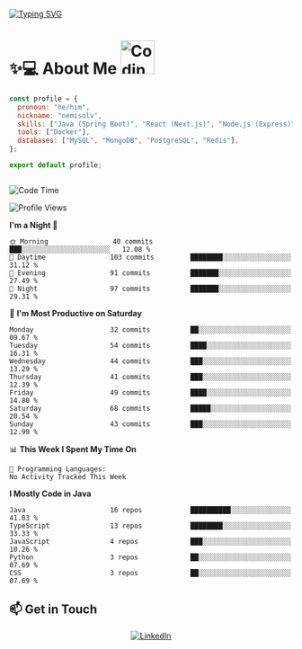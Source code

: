 

[![Typing SVG](https://readme-typing-svg.demolab.com?font=Fira+Code&weight=500&pause=1000&center=true&vCenter=true&repeat=false&multiline=true&width=800&height=100&lines=Hi%2C+I'm+nemisolv%2C+a+Java+backend+dev+from+Vietnam.;My+brain+throws+'WordNotFoundException'+when+I+speak+English.+%F0%9F%A4%AF%F0%9F%93%9A)](https://git.io/typing-svg)

<p align="center">

# ✨💻 About Me  <img src="https://media.giphy.com/media/WUlplcMpOCEmTGBtBW/giphy.gif" width="60" alt="Coding gif">

</p>



``` javascript
const profile = {
  pronoun: "he/him",
  nickname: "nemisolv",
  skills: ["Java (Spring Boot)", "React (Next.js)", "Node.js (Express)"],
  tools: ["Docker"],
  databases: ["MySQL", "MongoDB", "PostgreSQL", "Redis"],
};

export default profile;



```




<!--START_SECTION:waka-->
![Code Time](http://img.shields.io/badge/Code%20Time-18%20hrs%2029%20mins-blue)

![Profile Views](http://img.shields.io/badge/Profile%20Views-6-blue)

**I'm a Night 🦉** 

```text
🌞 Morning                40 commits          ███░░░░░░░░░░░░░░░░░░░░░░   12.08 % 
🌆 Daytime                103 commits         ████████░░░░░░░░░░░░░░░░░   31.12 % 
🌃 Evening                91 commits          ███████░░░░░░░░░░░░░░░░░░   27.49 % 
🌙 Night                  97 commits          ███████░░░░░░░░░░░░░░░░░░   29.31 % 
```
📅 **I'm Most Productive on Saturday** 

```text
Monday                   32 commits          ██░░░░░░░░░░░░░░░░░░░░░░░   09.67 % 
Tuesday                  54 commits          ████░░░░░░░░░░░░░░░░░░░░░   16.31 % 
Wednesday                44 commits          ███░░░░░░░░░░░░░░░░░░░░░░   13.29 % 
Thursday                 41 commits          ███░░░░░░░░░░░░░░░░░░░░░░   12.39 % 
Friday                   49 commits          ████░░░░░░░░░░░░░░░░░░░░░   14.80 % 
Saturday                 68 commits          █████░░░░░░░░░░░░░░░░░░░░   20.54 % 
Sunday                   43 commits          ███░░░░░░░░░░░░░░░░░░░░░░   12.99 % 
```


📊 **This Week I Spent My Time On** 

```text
💬 Programming Languages: 
No Activity Tracked This Week
```

**I Mostly Code in Java** 

```text
Java                     16 repos            ██████████░░░░░░░░░░░░░░░   41.03 % 
TypeScript               13 repos            ████████░░░░░░░░░░░░░░░░░   33.33 % 
JavaScript               4 repos             ███░░░░░░░░░░░░░░░░░░░░░░   10.26 % 
Python                   3 repos             ██░░░░░░░░░░░░░░░░░░░░░░░   07.69 % 
CSS                      3 repos             ██░░░░░░░░░░░░░░░░░░░░░░░   07.69 % 
```




<!--END_SECTION:waka-->



## 📫 Get in Touch

<div align="center">

[![LinkedIn](https://img.shields.io/badge/LinkedIn-0077B5?style=for-the-badge&logo=linkedin&logoColor=white)](https://www.linkedin.com/in/vu-nam-510688319)
<!-- [![Twitter](https://img.shields.io/badge/Twitter-1DA1F2?style=for-the-badge&logo=twitter&logoColor=white)](https://twitter.com/yourusername)
[![Email](https://img.shields.io/badge/Email-D14836?style=for-the-badge&logo=gmail&logoColor=white)](mailto:your.email@example.com) -->

</div>


